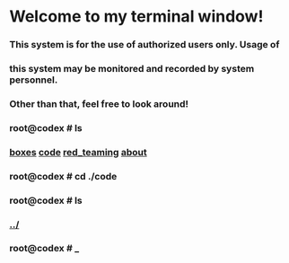 # Welcome to my terminal window!                                                              
###  This system is for the use of authorized users only.  Usage of   
###  this system may be monitored and recorded by system personnel.
###           Other than that, feel free to look around!  
### root@codex # ls
### [boxes](./boxes.md)    [code](./code.md)    [red_teaming](./red_teaming.md)    [about](./about.md)
### root@codex # cd ./code
### root@codex # ls
### [../](../)
### root@codex # _
